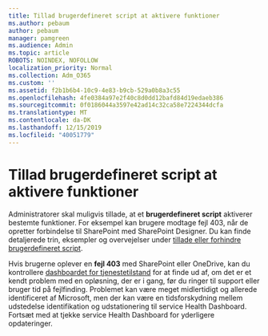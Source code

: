 ```yaml
---
title: Tillad brugerdefineret script at aktivere funktioner
ms.author: pebaum
author: pebaum
manager: pamgreen
ms.audience: Admin
ms.topic: article
ROBOTS: NOINDEX, NOFOLLOW
localization_priority: Normal
ms.collection: Adm_O365
ms.custom: ''
ms.assetid: f2b1b6b4-10c9-4e83-b9cb-529a0b8a3c55
ms.openlocfilehash: 4fe0384a97e2f40c8d0dd12bafd84d19edaeb386
ms.sourcegitcommit: 0f0186044a3597e42ad14c32ca58e7224344dcfa
ms.translationtype: MT
ms.contentlocale: da-DK
ms.lasthandoff: 12/15/2019
ms.locfileid: "40051779"
---
```

# <a name="allow-custom-script-to-enable-features"></a>Tillad brugerdefineret script at aktivere funktioner

Administratorer skal muligvis tillade, at et **brugerdefineret script** aktiverer bestemte funktioner. For eksempel kan brugere modtage fejl 403, når de opretter forbindelse til SharePoint med SharePoint Designer. Du kan finde detaljerede trin, eksempler og overvejelser under [tillade eller forhindre brugerdefineret script](https://docs.microsoft.com/sharepoint/allow-or-prevent-custom-script).

Hvis brugerne oplever en **fejl 403** med SharePoint eller OneDrive, kan du kontrollere [dashboardet for tjenestetilstand](https://admin.microsoft.com/AdminPortal/Home#/servicehealth) for at finde ud af, om det er et kendt problem med en opløsning, der er i gang, før du ringer til support eller bruger tid på fejlfinding. Problemet kan være meget midlertidigt og allerede identificeret af Microsoft, men der kan være en tidsforskydning mellem udstedelse identifikation og udstationering til service Health Dashboard. Fortsæt med at tjekke service Health Dashboard for yderligere opdateringer.

